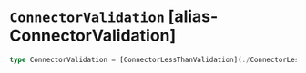 # `ConnectorValidation` [alias-ConnectorValidation]
```typescript
type ConnectorValidation = [ConnectorLessThanValidation](./ConnectorLessThanValidation.md) | [ConnectorGreaterThanValidation](./ConnectorGreaterThanValidation.md) | [ConnectorListTypeValidation](./ConnectorListTypeValidation.md) | [ConnectorIncludedInValidation](./ConnectorIncludedInValidation.md) | [ConnectorRegexValidation](./ConnectorRegexValidation.md);
```
